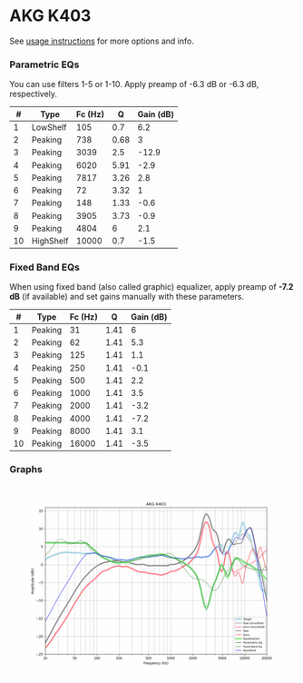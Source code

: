 # AKG K403
See [usage instructions](https://github.com/jaakkopasanen/AutoEq#usage) for more options and info.

### Parametric EQs
You can use filters 1-5 or 1-10. Apply preamp of -6.3 dB or -6.3 dB, respectively.

|   # | Type      |   Fc (Hz) |    Q |   Gain (dB) |
|-----|-----------|-----------|------|-------------|
|   1 | LowShelf  |       105 | 0.7  |         6.2 |
|   2 | Peaking   |       738 | 0.68 |         3   |
|   3 | Peaking   |      3039 | 2.5  |       -12.9 |
|   4 | Peaking   |      6020 | 5.91 |        -2.9 |
|   5 | Peaking   |      7817 | 3.26 |         2.8 |
|   6 | Peaking   |        72 | 3.32 |         1   |
|   7 | Peaking   |       148 | 1.33 |        -0.6 |
|   8 | Peaking   |      3905 | 3.73 |        -0.9 |
|   9 | Peaking   |      4804 | 6    |         2.1 |
|  10 | HighShelf |     10000 | 0.7  |        -1.5 |

### Fixed Band EQs
When using fixed band (also called graphic) equalizer, apply preamp of **-7.2 dB** (if available) and set gains manually with these parameters.

|   # | Type    |   Fc (Hz) |    Q |   Gain (dB) |
|-----|---------|-----------|------|-------------|
|   1 | Peaking |        31 | 1.41 |         6   |
|   2 | Peaking |        62 | 1.41 |         5.3 |
|   3 | Peaking |       125 | 1.41 |         1.1 |
|   4 | Peaking |       250 | 1.41 |        -0.1 |
|   5 | Peaking |       500 | 1.41 |         2.2 |
|   6 | Peaking |      1000 | 1.41 |         3.5 |
|   7 | Peaking |      2000 | 1.41 |        -3.2 |
|   8 | Peaking |      4000 | 1.41 |        -7.2 |
|   9 | Peaking |      8000 | 1.41 |         3.1 |
|  10 | Peaking |     16000 | 1.41 |        -3.5 |

### Graphs
![](./AKG%20K403.png)
